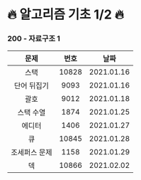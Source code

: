 # 🔥 알고리즘 기초 1/2 🔥

### 200 - 자료구조 1
| 문제  | 번호  | 날짜 | 
| :--: | :--: | :--: |
| 스택 | 10828 |   2021.01.16 | 
| 단어 뒤집기 | 9093 |   2021.01.16 | 
| 괄호 | 9012 |   2021.01.18 | 
| 스택 수열 | 1874 |   2021.01.25 | 
| 에디터 | 1406 |   2021.01.27 | 
| 큐 | 10845 |   2021.01.28 | 
| 조세퍼스 문제 | 1158 |   2021.01.29 | 
| 덱 | 10866 |   2021.02.02 | 
